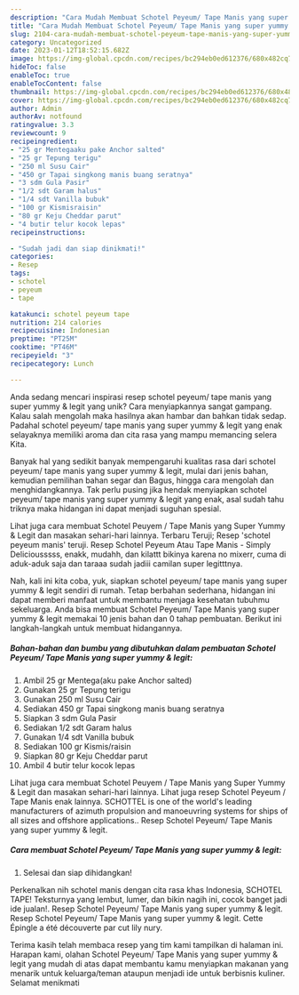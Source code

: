 ```yaml
---
description: "Cara Mudah Membuat Schotel Peyeum/ Tape Manis yang super yummy &amp;amp; legit yang Lezat Sekali"
title: "Cara Mudah Membuat Schotel Peyeum/ Tape Manis yang super yummy &amp;amp; legit yang Lezat Sekali"
slug: 2104-cara-mudah-membuat-schotel-peyeum-tape-manis-yang-super-yummy-and-amp-legit-yang-lezat-sekali
category: Uncategorized
date: 2023-01-12T18:52:15.682Z
image: https://img-global.cpcdn.com/recipes/bc294eb0ed612376/680x482cq70/schotel-peyeum-tape-manis-yang-super-yummy-legit-foto-resep-utama.jpg
hideToc: false
enableToc: true
enableTocContent: false
thumbnail: https://img-global.cpcdn.com/recipes/bc294eb0ed612376/680x482cq70/schotel-peyeum-tape-manis-yang-super-yummy-legit-foto-resep-utama.jpg
cover: https://img-global.cpcdn.com/recipes/bc294eb0ed612376/680x482cq70/schotel-peyeum-tape-manis-yang-super-yummy-legit-foto-resep-utama.jpg
author: Admin
authorAv: notfound
ratingvalue: 3.3
reviewcount: 9
recipeingredient:
- "25 gr Mentegaaku pake Anchor salted"
- "25 gr Tepung terigu"
- "250 ml Susu Cair"
- "450 gr Tapai singkong manis buang seratnya"
- "3 sdm Gula Pasir"
- "1/2 sdt Garam halus"
- "1/4 sdt Vanilla bubuk"
- "100 gr Kismisraisin"
- "80 gr Keju Cheddar parut"
- "4 butir telur kocok lepas"
recipeinstructions:

- "Sudah jadi dan siap dinikmati!"
categories:
- Resep
tags:
- schotel
- peyeum
- tape

katakunci: schotel peyeum tape 
nutrition: 214 calories
recipecuisine: Indonesian
preptime: "PT25M"
cooktime: "PT46M"
recipeyield: "3"
recipecategory: Lunch

---
```





Anda sedang mencari inspirasi resep schotel peyeum/ tape manis yang super yummy &amp; legit yang unik? Cara menyiapkannya sangat gampang. Kalau salah mengolah maka hasilnya akan hambar dan bahkan tidak sedap. Padahal schotel peyeum/ tape manis yang super yummy &amp; legit yang enak selayaknya memiliki aroma dan cita rasa yang mampu memancing selera Kita.





Banyak hal yang sedikit banyak mempengaruhi kualitas rasa dari schotel peyeum/ tape manis yang super yummy &amp; legit, mulai dari jenis bahan, kemudian pemilihan bahan segar dan Bagus, hingga cara mengolah dan menghidangkannya. Tak perlu pusing jika hendak menyiapkan schotel peyeum/ tape manis yang super yummy &amp; legit yang enak,      asal sudah tahu triknya maka hidangan ini dapat menjadi suguhan spesial.














Lihat juga cara membuat Schotel Peuyem / Tape Manis yang Super Yummy &amp; Legit dan masakan sehari-hari lainnya. Terbaru Teruji; Resep &#39;schotel peyeum manis&#39; teruji. Resep Schotel Peyeum Atau Tape Manis - Simply Deliciousssss, enakk, mudahh, dan kilattt bikinya karena no mixerr, cuma di aduk-aduk saja dan taraaa sudah jadiii camilan super legitttnya.






Nah, kali ini kita coba, yuk, siapkan schotel peyeum/ tape manis yang super yummy &amp; legit sendiri di rumah. Tetap berbahan sederhana, hidangan ini dapat memberi manfaat untuk membantu menjaga kesehatan tubuhmu sekeluarga. Anda bisa membuat Schotel Peyeum/ Tape Manis yang super yummy &amp; legit memakai 10 jenis bahan dan 0 tahap pembuatan. Berikut ini langkah-langkah untuk membuat hidangannya.

<!--inarticleads1-->

##### Bahan-bahan dan bumbu yang dibutuhkan dalam pembuatan Schotel Peyeum/ Tape Manis yang super yummy &amp; legit:

1. Ambil 25 gr Mentega(aku pake Anchor salted)
1. Gunakan 25 gr Tepung terigu
1. Gunakan 250 ml Susu Cair
1. Sediakan 450 gr Tapai singkong manis buang seratnya
1. Siapkan 3 sdm Gula Pasir
1. Sediakan 1/2 sdt Garam halus
1. Gunakan 1/4 sdt Vanilla bubuk
1. Sediakan 100 gr Kismis/raisin
1. Siapkan 80 gr Keju Cheddar parut
1. Ambil 4 butir telur kocok lepas


Lihat juga cara membuat Schotel Peuyem / Tape Manis yang Super Yummy &amp; Legit dan masakan sehari-hari lainnya. Lihat juga resep Schotel Peyeum / Tape Manis enak lainnya. SCHOTTEL is one of the world&#39;s leading manufacturers of azimuth propulsion and manoeuvring systems for ships of all sizes and offshore applications.. Resep Schotel Peyeum/ Tape Manis yang super yummy &amp; legit. 

<!--inarticleads2-->

##### Cara membuat Schotel Peyeum/ Tape Manis yang super yummy &amp; legit:


1. Selesai dan siap dihidangkan!

Perkenalkan nih schotel manis dengan cita rasa khas Indonesia, SCHOTEL TAPE! Teksturnya yang lembut, lumer, dan bikin nagih ini, cocok banget jadi ide jualan!. Resep Schotel Peyeum/ Tape Manis yang super yummy &amp; legit. Resep Schotel Peyeum/ Tape Manis yang super yummy &amp; legit. Cette Épingle a été découverte par cut lily nury. 

Terima kasih telah membaca resep yang tim kami tampilkan di halaman ini. Harapan kami, olahan Schotel Peyeum/ Tape Manis yang super yummy &amp; legit yang mudah di atas dapat membantu kamu menyiapkan makanan yang menarik untuk keluarga/teman ataupun menjadi ide untuk berbisnis kuliner. Selamat menikmati
